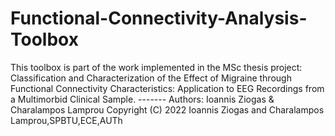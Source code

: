 # Functional-Connectivity-Analysis-Toolbox
This toolbox is part of the work implemented in the MSc thesis project: Classification and Characterization of the Effect of Migraine through Functional Connectivity Characteristics: Application to EEG Recordings from a Multimorbid Clinical Sample. ------- Authors: Ioannis Ziogas &amp; Charalampos Lamprou Copyright (C) 2022 Ioannis Ziogas and Charalampos Lamprou,SPBTU,ECE,AUTh
